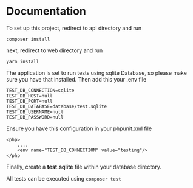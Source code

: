 # Documentation

To set up this project, 
redirect to api directory and run 
```
composer install 
```
next, redirect to web directory and run 
```
yarn install
```
The application is set to run tests using sqlite Database, so please make sure you have that installed.
Then add this your .env file
```
TEST_DB_CONNECTION=sqlite
TEST_DB_HOST=null
TEST_DB_PORT=null
TEST_DB_DATABASE=database/test.sqlite
TEST_DB_USERNAME=null
TEST_DB_PASSWORD=null

```

Ensure you have this configuration in your phpunit.xml file
```
<php>
    ....
    <env name="TEST_DB_CONNECTION" value="testing"/>
</php
```
Finally, create a **test.sqlite** file within your database directory.

All tests can be executed using 
```composer test```
